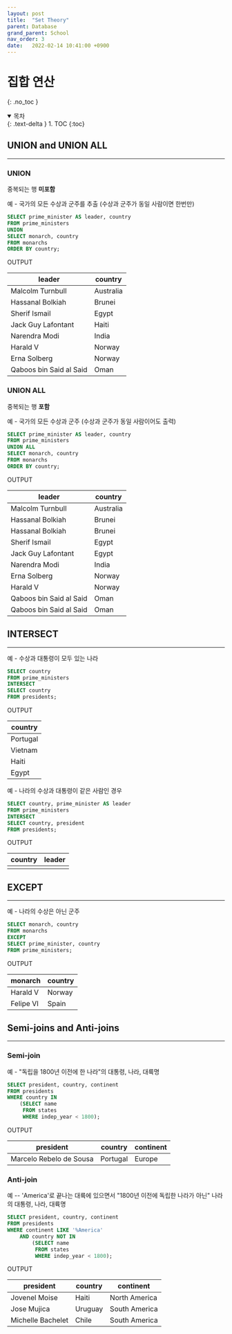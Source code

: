 ```yaml
---
layout: post
title:  "Set Theory"
parent: Database
grand_parent: School
nav_order: 3
date:   2022-02-14 10:41:00 +0900
---
```

# 집합 연산
{: .no_toc }

<details open markdown="block">
  <summary>
    목차
  </summary>
  {: .text-delta }
1. TOC
{:toc}
</details>

## UNION and UNION ALL
---
### UNION
중복되는 행 **미포함**

예 - 국가의 모든 수상과 군주를 추출 (수상과 군주가 동일 사람이면 한번만)

```sql
SELECT prime_minister AS leader, country
FROM prime_ministers
UNION
SELECT monarch, country
FROM monarchs
ORDER BY country;
```

OUTPUT

|leader | country   |
|---|---|
| Malcolm Turnbull | Australia |
| Hassanal Bolkiah | Brunei    | 
| Sherif Ismail | Egypt     |
| Jack Guy Lafontant | Haiti     |
| Narendra Modi | India     |
| Harald V | Norway    |
| Erna Solberg | Norway    |
| Qaboos bin Said al Said | Oman      |


### UNION ALL
중복되는 행 **포함**

예 - 국가의 모든 수상과 군주 (수상과 군주가 동일 사람이어도 출력)

```sql
SELECT prime_minister AS leader, country
FROM prime_ministers
UNION ALL
SELECT monarch, country
FROM monarchs
ORDER BY country;
```

OUTPUT

| leader | country   |
|---|---|
| Malcolm Turnbull | Australia |
| Hassanal Bolkiah | Brunei    |
| Hassanal Bolkiah | Brunei    |
| Sherif Ismail | Egypt     |
| Jack Guy Lafontant | Egypt     |
| Narendra Modi | India     |
| Erna Solberg | Norway    |
| Harald V | Norway    |
| Qaboos bin Said al Said | Oman      |
| Qaboos bin Said al Said | Oman   |

## INTERSECT
---
예 - 수상과 대통령이 모두 있는 나라

```sql
SELECT country
FROM prime_ministers
INTERSECT
SELECT country
FROM presidents;
```

OUTPUT

|country|
|---|
|Portugal|
|Vietnam|
|Haiti|
|Egypt|

예 - 나라의 수상과 대통령이 같은 사람인 경우

```sql
SELECT country, prime_minister AS leader
FROM prime_ministers
INTERSECT
SELECT country, president
FROM presidents;
```

OUTPUT

|country|leader|
|---|---|
|||

## EXCEPT
---
예 -  나라의 수상은 아닌 군주

```sql
SELECT monarch, country
FROM monarchs
EXCEPT
SELECT prime_minister, country
FROM prime_ministers;
```

OUTPUT

|monarch|country|
|---|---|
|Harald V|Norway|
|Felipe VI|Spain|

## Semi-joins and Anti-joins
---
### Semi-join
예 - "독립을 1800년 이전에 한 나라"의 대통령, 나라, 대륙명

```sql
SELECT president, country, continent
FROM presidents
WHERE country IN
    (SELECT name
     FROM states
     WHERE indep_year < 1800);
```

OUTPUT

|president|country|continent|
|---|---|---|
|Marcelo Rebelo de Sousa|Portugal|Europe|

### Anti-join
예 -- 'America'로 끝나는 대륙에 있으면서 "1800년 이전에 독립한 나라가 아닌" 나라의 대통령, 나라, 대륙명

```sql
SELECT president, country, continent
FROM presidents
WHERE continent LIKE '%America'
    AND country NOT IN
        (SELECT name
         FROM states
         WHERE indep_year < 1800);
```

OUTPUT

| president         | country   | continent     |
|-------------------|-----------|---------------|
| Jovenel Moise     | Haiti | North America |
| Jose Mujica       | Uruguay | South America |
| Michelle Bachelet | Chile | South America |